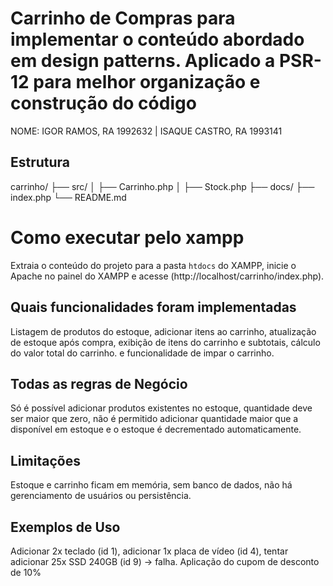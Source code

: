 # Carrinho de Compras para implementar o conteúdo abordado em design patterns. Aplicado a PSR-12 para melhor organização e construção do código
NOME: IGOR RAMOS, RA 1992632 | ISAQUE CASTRO, RA 1993141

## Estrutura 
carrinho/
├── src/
│   ├── Carrinho.php
│   ├── Stock.php
├── docs/
├── index.php
└── README.md

# Como executar pelo xampp
Extraia o conteúdo do projeto para a pasta `htdocs` do XAMPP, inicie o Apache no painel do XAMPP e acesse (http://localhost/carrinho/index.php). 

## Quais funcionalidades foram implementadas
 Listagem de produtos do estoque, adicionar itens ao carrinho, atualização de estoque após compra, exibição de itens do carrinho e subtotais, cálculo do valor total do carrinho.
 e funcionalidade de impar o carrinho.

## Todas as regras de Negócio
 Só é possível adicionar produtos existentes no estoque, quantidade deve ser maior que zero, não é permitido adicionar quantidade maior que a disponível em estoque e o estoque é decrementado automaticamente.

## Limitações
Estoque e carrinho ficam em memória, sem banco de dados, não há gerenciamento de usuários ou persistência.

## Exemplos de Uso   
 Adicionar 2x teclado (id 1), adicionar 1x placa de vídeo (id 4), tentar adicionar 25x SSD 240GB (id 9) → falha. Aplicação do cupom de desconto de 10%
